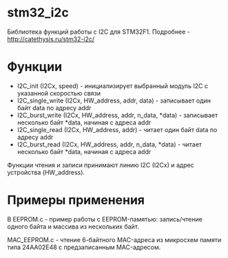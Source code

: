 stm32_i2c
=========

Библиотека функций работы с I2C для STM32F1. Подробнее - http://catethysis.ru/stm32-i2c/

# Функции
* I2C_init (I2Cx, speed) - инициализирует выбранный модуль I2C с указанной скоростью связи
* I2C_single_write (I2Cx, HW_address, addr, data) - записывает один байт data по адресу addr
* I2C_burst_write (I2Cx, HW_address, addr, n_data, *data) - записывает несколько байт *data, начиная с адреса addr
* I2C_single_read (I2Cx, HW_address, addr) - читает один байт data по адресу addr
* I2C_burst_read (I2Cx, HW_address, addr, n_data, *data) - читает несколько байт *data, начиная с адреса addr

Функции чтения и записи принимают линию I2C (I2Cx) и адрес устройства (HW_address).

# Примеры применения
В EEPROM.c - пример работы с EEPROM-памятью: запись/чтение одного байта и массива из нескольких байт.

MAC_EEPROM.c - чтение 6-байтного MAC-адреса из микросхем памяти типа 24AA02E48 с предзаписанным MAC-адресом.